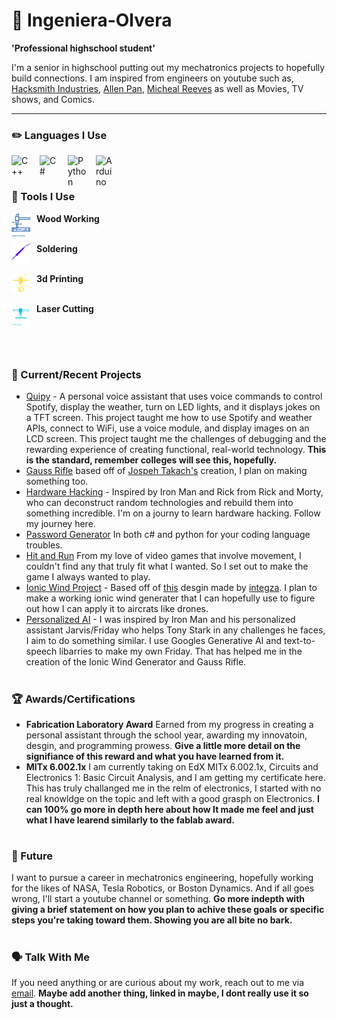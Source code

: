 # 🥐 Ingeniera-Olvera


**'Professional highschool student'**


I'm a senior in highschool putting out my mechatronics projects to hopefully build connections. I am inspired from engineers on youtube such as, [Hacksmith Industries](https://www.youtube.com/channel/UCjgpFI5dU-D1-kh9H1muoxQ), [Allen Pan](https://www.youtube.com/@allenpan), [Micheal Reeves](https://www.youtube.com/@MichaelReeves) as well as Movies, TV shows, and Comics.

---

### ✏️ Languages I Use

<img align="left" alt="C++" width="30px" style="padding-right:15px;" src="https://cdn.jsdelivr.net/gh/devicons/devicon@latest/icons/cplusplus/cplusplus-plain.svg" />

<img align="left" alt="C#" width="30px" style="padding-right:15px;" src="https://cdn.jsdelivr.net/gh/devicons/devicon@latest/icons/csharp/csharp-plain.svg" />

<img align="left" alt="Python" width="30px" style="padding-right:15px;" src="https://cdn.jsdelivr.net/gh/devicons/devicon@latest/icons/python/python-original.svg" />

<img align="left" alt="Arduino" width="30px" style="padding-right:15px;" src="https://cdn.jsdelivr.net/gh/devicons/devicon@latest/icons/arduino/arduino-original.svg" />


<br/>


#

### 🔧 Tools I Use


**Wood Working** 
<img align="left" alt="Wood Working" width="30px" style="padding-right:10px;" src="https://raw.githubusercontent.com/Ingenieria-Olvera/Ingenieria-olvera/main/Hammer%2Bnail.svg" /> 
<br/><br/>

**Soldering** 
<img align="left" alt="Soldering" width="30px" style="padding-right:10px;" src="https://raw.githubusercontent.com/Ingenieria-Olvera/Ingenieria-olvera/main/soldering_iron.svg" />
<br/><br/>

**3d Printing** 
<img align="left" alt="3d Printing" width="30px" style="padding-right:10px;" src="https://raw.githubusercontent.com/Ingenieria-Olvera/Ingenieria-olvera/main/3d_printer.svg" />
<br/><br/>

**Laser Cutting** 
<img align="left" alt="Laser Cutter" width="30px" style="padding-right:10px;" src="https://raw.githubusercontent.com/Ingenieria-Olvera/Ingenieria-olvera/main/lasar_cutter.svg" />
<br/><br/>

<br/>

#

### 📂 Current/Recent Projects
- [Quipy](https://github.com/Qco-t/Quipy) - A personal voice assistant that uses voice commands to control Spotify, display the weather, turn on LED lights, and it displays jokes on a TFT screen. This project taught me how to use Spotify and weather APIs, connect to WiFi, use a voice module, and display images on an LCD screen. This project taught me the challenges of debugging and the rewarding experience of creating functional, real-world technology. **This is the standard, remember colleges will see this, hopefully.**
- [Gauss Rifle](https://github.com/Ingenieria-Olvera/Gauss_Riffle) based off of [Jospeh Takach's](https://www.youtube.com/watch?v=59V3btoiYHA) creation, I plan on making something too.
- [Hardware Hacking](https://github.com/Qco-t/Hardware_hacking) - Inspired by Iron Man and Rick from Rick and Morty, who can deconstruct random technologies and rebuild them into something incredible. I'm on a journy to learn hardware hacking. Follow my journey here.
- [Password Generator](https://github.com/Ingenieria-Olvera/Password_Gens) In both c# and python for your coding language troubles.
- [Hit and Run](https://github.com/Ingenieria-Olvera/Hit-Run) From my love of video games that involve movement, I couldn't find any that truly fit what I wanted. So I set out to make the game I always wanted to play.
- [Ionic Wind Project](https://github.com/Ingenieria-Olvera/Ionic_Wind_Gen) - Based off of [this](https://www.youtube.com/watch?v=mnCmvxt2jn8&t=484s) desgin made by [integza](https://www.youtube.com/@integza). I plan to make a working ionic wind generater that I can hopefully use to figure out how I can apply it to aircrats like drones.
- [Personalized AI](https://github.com/Ingenieria-Olvera/Friday_Personalized_Assistant) - I was inspired by Iron Man and his personalized assistant Jarvis/Friday who helps Tony Stark in any challenges he faces, I aim to do something similar. I use Googles Generative AI and text-to-speech libarries to make my own Friday. That has helped me in the creation of the Ionic Wind Generator and Gauss Rifle.

#

### 🏆 Awards/Certifications
- **Fabrication Laboratory Award** Earned from my progress in creating a personal assistant through the school year, awarding my innovatoin, desgin, and programming prowess.
**Give a little more detail on the signifiance of this reward and what you have learned from it.**
- **MITx 6.002.1x** I am currently taking on EdX MITx 6.002.1x, Circuits and Electronics 1: Basic Circuit Analysis, and I am getting my certificate here. This has truly challanged me in the relm of electronics, I started with no real knowldge on the topic and left with a good grasph on Electronics. **I can 100% go more in depth here about how It made me feel and just what I have learend similarly to the fablab award.**

#

### 🔮 Future
I want to pursue a career in mechatronics engineering, hopefully working for the likes of NASA, Tesla Robotics, or Boston Dynamics. 
And if all goes wrong, I'll start a youtube channel or something. **Go more indepth with giving a brief statement on how you plan to achive these goals or specific steps you're taking toward them. Showing you are all bite no bark.**

#


### 🗣️ Talk With Me
If you need anything or are curious about my work, reach out to me via [email](mailto:jonnyolv102306@gmail.com).
**Maybe add another thing, linked in maybe, I dont really use it so just a thought.**
          

